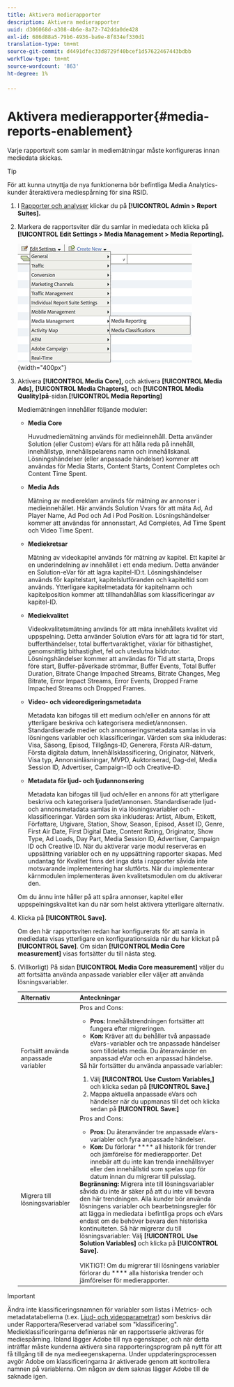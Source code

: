 ```yaml
---
title: Aktivera medierapporter
description: Aktivera medierapporter
uuid: d306068d-a308-4b6e-8a72-742dda0de428
exl-id: 686d88a5-79b6-4936-ba9e-8f834ef330d1
translation-type: tm+mt
source-git-commit: d4491dfec33d8729f40bcef1d57622467443bdbb
workflow-type: tm+mt
source-wordcount: '863'
ht-degree: 1%

---
```


# Aktivera medierapporter{#media-reports-enablement}

Varje rapportsvit som samlar in mediemätningar måste konfigureras innan mediedata skickas.

>[!TIP]
>
>För att kunna utnyttja de nya funktionerna bör befintliga Media Analytics-kunder återaktivera mediespårning för sina RSID.

1. I [Rapporter och analyser](https://my.omniture.com/login/) klickar du på **[!UICONTROL Admin > Report Suites].**
1. Markera de rapportsviter där du samlar in mediedata och klicka på **[!UICONTROL Edit Settings > Media Management > Media Reporting].**

   ![](assets/media-reporting.png){width=&quot;400px&quot;}

1. Aktivera **[!UICONTROL Media Core],** och aktivera **[!UICONTROL Media Ads],** **[!UICONTROL Media Chapters],** och **[!UICONTROL Media Quality]på**-sidan.**[!UICONTROL Media Reporting]**

   Mediemätningen innehåller följande moduler:

   * **Media Core**

      Huvudmediemätning används för medieinnehåll. Detta använder Solution (eller Custom) eVars för att hålla reda på innehåll, innehållstyp, innehållspelarens namn och innehållskanal. Lösningshändelser (eller anpassade händelser) kommer att användas för Media Starts, Content Starts, Content Completes och Content Time Spent.

   * **Media Ads**

      Mätning av mediereklam används för mätning av annonser i medieinnehållet. Här används Solution Vvars för att mäta Ad, Ad Player Name, Ad Pod och Ad i Pod Position. Lösningshändelser kommer att användas för annonsstart, Ad Completes, Ad Time Spent och Video Time Spent.

   * **Mediekretsar**

      Mätning av videokapitel används för mätning av kapitel. Ett kapitel är en underindelning av innehållet i ett enda medium. Detta använder en Solution-eVar för att lagra kapitel-ID:t. Lösningshändelser används för kapitelstart, kapitelslutföranden och kapiteltid som används. Ytterligare kapitelmetadata för kapitelnamn och kapitelposition kommer att tillhandahållas som klassificeringar av kapitel-ID.

   * **Mediekvalitet**

      Videokvalitetsmätning används för att mäta innehållets kvalitet vid uppspelning. Detta använder Solution eVars för att lagra tid för start, bufferthändelser, total buffertvaraktighet, växlar för bithastighet, genomsnittlig bithastighet, fel och uteslutna bildrutor. Lösningshändelser kommer att användas för Tid att starta, Drops före start, Buffer-påverkade strömmar, Buffer Events, Total Buffer Duration, Bitrate Change Impached Streams, Bitrate Changes, Meg Bitrate, Error Impact Streams, Error Events, Dropped Frame Impached Streams och Dropped Frames.

   * **Video- och videoredigeringsmetadata**

      Metadata kan bifogas till ett medium och/eller en annons för att ytterligare beskriva och kategorisera mediet/annonsen. Standardiserade medier och annonseringsmetadata samlas in via lösningens variabler och klassificeringar. Värden som ska inkluderas: Visa, Säsong, Episod, Tillgångs-ID, Generera, Första AIR-datum, Första digitala datum, Innehållsklassificering, Originator, Nätverk, Visa typ, Annonsinläsningar, MVPD, Auktoriserad, Dag-del, Media Session ID, Advertiser, Campaign-ID och Creative-ID.

   * **Metadata för ljud- och ljudannonsering**

      Metadata kan bifogas till ljud och/eller en annons för att ytterligare beskriva och kategorisera ljudet/annonsen. Standardiserade ljud- och annonsmetadata samlas in via lösningsvariabler och -klassificeringar. Värden som ska inkluderas: Artist, Album, Etikett, Författare, Utgivare, Station, Show, Season, Episod, Asset ID, Genre, First Air Date, First Digital Date, Content Rating, Originator, Show Type, Ad Loads, Day Part, Media Session ID, Advertiser, Campaign ID och Creative ID.
   När du aktiverar varje modul reserveras en uppsättning variabler och en ny uppsättning rapporter skapas. Med undantag för Kvalitet finns det inga data i rapporter såvida inte motsvarande implementering har slutförts. När du implementerar kärnmodulen implementeras även kvalitetsmodulen om du aktiverar den.

   Om du ännu inte håller på att spåra annonser, kapitel eller uppspelningskvalitet kan du när som helst aktivera ytterligare alternativ.

1. Klicka på **[!UICONTROL Save].**

   Om den här rapportsviten redan har konfigurerats för att samla in mediedata visas ytterligare en konfigurationssida när du har klickat på **[!UICONTROL Save]**. Om sidan **[!UICONTROL Media Core measurement]** visas fortsätter du till nästa steg.

1. (Villkorligt) På sidan **[!UICONTROL Media Core measurement]** väljer du att fortsätta använda anpassade variabler eller väljer att använda lösningsvariabler.

   | Alternativ | Anteckningar |
   | --- | --- |
   | Fortsätt använda anpassade variabler | Pros and Cons:<ul> <li> **Pros:** Innehållstrendningen fortsätter att fungera efter migreringen. </li> <li> **Kon:** Kräver att du behåller två anpassade eVars-variabler och tre anpassade händelser som tilldelats media. Du återanvänder en anpassad eVar och en anpassad händelse. </li> </ul> Så här fortsätter du använda anpassade variabler: <ol> <li>Välj **[!UICONTROL Use Custom Variables,]** och klicka sedan på **[!UICONTROL Save.]** </li> <li>Mappa aktuella anpassade eVars och händelser när du uppmanas till det och klicka sedan på **[!UICONTROL Save:]** </li> </ol> |
   | Migrera till lösningsvariabler | Pros and Cons:<ul> <li> **Pros:** Du återanvänder tre anpassade eVars-variabler och fyra anpassade händelser. </li> <li> **Kon:** Du förlorar  **** all historik för trender och jämförelse för medierapporter. Det innebär att du inte kan trenda innehållsvyer eller den innehållstid som spelas upp för datum innan du migrerar till pulsslag. </li> </ul> **Begränsning:**  Migrera inte till lösningsvariabler såvida du inte är säker på att du inte vill bevara den här trendningen. Alla kunder bör använda lösningens variabler och bearbetningsregler för att lägga in mediedata i befintliga props och eVars endast om de behöver bevara den historiska kontinuiteten. Så här migrerar du till lösningsvariabler: Välj **[!UICONTROL Use Solution Variables]** och klicka på **[!UICONTROL Save].** <br><br> VIKTIGT! Om du migrerar till lösningens variabler förlorar du  **** alla historiska trender och jämförelser för medierapporter. |

>[!IMPORTANT]
>
>Ändra inte klassificeringsnamnen för variabler som listas i Metrics- och metadatatabellerna (t.ex. [Ljud- och videoparametrar](/help/metrics-and-metadata/audio-video-parameters.md)) som beskrivs där under Rapportera/Reserverad variabel som &quot;klassificering&quot;. Medieklassificeringarna definieras när en rapportsserie aktiveras för mediespårning. Ibland lägger Adobe till nya egenskaper, och när detta inträffar måste kunderna aktivera sina rapporteringsprogram på nytt för att få tillgång till de nya medieegenskaperna. Under uppdateringsprocessen avgör Adobe om klassificeringarna är aktiverade genom att kontrollera namnen på variablerna. Om någon av dem saknas lägger Adobe till de saknade igen.
